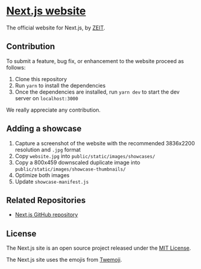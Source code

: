 # [Next.js website](https://nextjs.org/)

The official website for Next.js, by [ZEIT](https://zeit.co/).

## Contribution

To submit a feature, bug fix, or enhancement to the website proceed as follows:

1. Clone this repository
2. Run `yarn` to install the dependencies
3. Once the dependencies are installed, run `yarn dev` to start the dev server on `localhost:3000`

We really appreciate any contribution.

## Adding a showcase

1. Capture a screenshot of the website with the recommended 3836x2200 resolution and `.jpg` format
2. Copy `website.jpg` into `public/static/images/showcases/`
3. Copy a 800x459 downscaled duplicate image into `public/static/images/showcase-thumbnails/`
4. Optimize both images
5. Update `showcase-manifest.js`

## Related Repositories

- [Next.js GitHub repository](https://github.com/zeit/next.js)

## License

The Next.js site is an open source project released under the [MIT License](https://github.com/zeit/next-site/blob/master/README.md).

The Next.js site uses the emojis from [Twemoji](https://twemoji.twitter.com).
